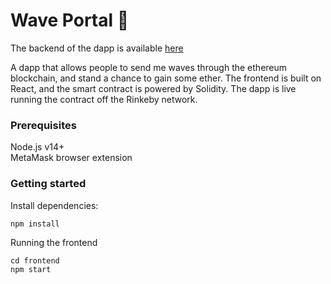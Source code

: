 # Wave Portal 👋 
The backend of the dapp is available [here](https://github.com/sbhbenjamin/waveportal-backend)<br />

A dapp that allows people to send me waves through the ethereum blockchain, and stand a chance to gain some ether. The frontend is built on React, and the smart contract is powered by Solidity. The dapp is live running the contract off the Rinkeby network.

### Prerequisites
Node.js v14+<br />
MetaMask browser extension

### Getting started
Install dependencies: 
```
npm install
```

Running the frontend
```
cd frontend
npm start
```
